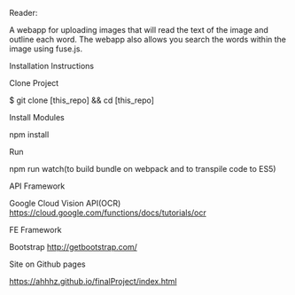 Reader:

 A webapp for uploading images that will read the text of the image and outline each word. The webapp also allows you search the words within the image using fuse.js.

Installation Instructions

Clone Project

$ git clone [this_repo] && cd [this_repo]

Install Modules

npm install

Run

npm run watch(to build bundle on webpack and to transpile code to ES5)


API Framework

Google Cloud Vision API(OCR) https://cloud.google.com/functions/docs/tutorials/ocr

FE Framework

Bootstrap http://getbootstrap.com/

Site on Github pages

https://ahhhz.github.io/finalProject/index.html
